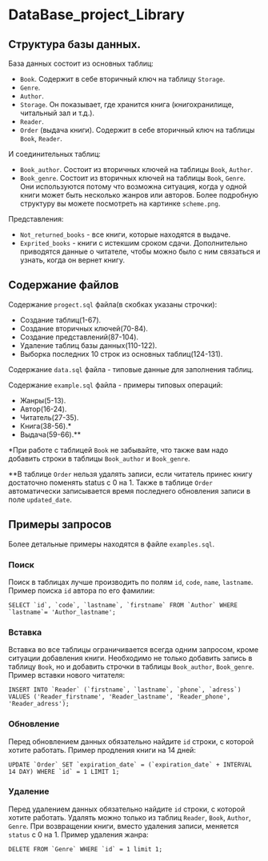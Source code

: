 # DataBase_project_Library
 
## Структура базы данных.

База данных состоит из основных таблиц:
* `Book`. Содержит в себе вторичный ключ на таблицу `Storage`.
* `Genre`.
* `Author`.
* `Storage`. Он показывает, где хранится книга (книгохранилище, читальный зал и т.д.). 
* `Reader`. 
* `Order` (выдача книги). Содержит в себе вторичный ключ на таблицы `Book`, `Reader`.

И соединительных таблиц:
* `Book_author`. Состоит из вторичных ключей на таблицы `Book`, `Author`.
* `Book_genre`. Состоит из вторичных ключей на таблицы `Book`, `Genre`.
Они используются потому что возможна ситуация, когда у одной книги может быть несколько жанров или авторов.
Более подробную структуру вы можете посмотреть на картинке `scheme.png`.

Представления:
* `Not_returned_books` - все книги, которые находятся в выдаче.
* `Exprited_books` - книги с истекшим сроком сдачи. Дополнительно приводятся данные о читателе, чтобы можно было с ним связаться и узнать, когда он вернет книгу.

## Содержание файлов

Содержание `progect.sql` файла(в скобках указаны строчки):
* Создание таблиц(1-67).
* Создание вторичных ключей(70-84).
* Создание представлений(87-104).
* Удаление таблиц базы данных(110-122).
* Выборка последних 10 строк из основных таблиц(124-131).

Содержание `data.sql` файла - типовые данные для заполнения таблиц.

Содержание `example.sql` файла - примеры типовых операций:
* Жанры(5-13).
* Автор(16-24).
* Читатель(27-35).
* Книга(38-56).*
* Выдача(59-66).**

*При работе с таблицей `Book` не забывайте, что также вам надо добавить строки в таблицы `Book_author` и `Book_genre`.

**В таблице `Order` нельзя удалять записи, если читатель принес книгу достаточно поменять status с 0 на 1. Также в таблице `Order` автоматически записывается время последнего обновления записи в поле `updated_date`.

## Примеры запросов
Более детальные примеры находятся в файле `examples.sql`.

### Поиск
Поиск в таблицах лучше производить по полям `id`, `code`, `name`, `lastname`.
Пример поиска `id` автора по его фамилии:
```
SELECT `id`, `code`, `lastname`, `firstname` FROM `Author` WHERE `lastname`= 'Author_lastname';
```
### Вставка
Вставка во все таблицы ограничивается всегда одним запросом, кроме ситуации добавления книги. Необходимо не только добавить запись в таблицу `Book`, но и добавить строчки в таблицы `Book_author`, `Book_genre`.
Пример вставки нового читателя:
```
INSERT INTO `Reader` (`firstname`, `lastname`, `phone`, `adress`) VALUES ('Reader_firstname', 'Reader_lastname', 'Reader_phone', 'Reader_adress');
```

### Обновление
Перед обновлением данных обязательно найдите `id` строки, с которой хотите работать.
Пример продления книги на 14 дней:
```
UPDATE `Order` SET `expiration_date` = (`expiration_date` + INTERVAL 14 DAY) WHERE `id` = 1 LIMIT 1;
```

### Удаление
Перед удалением данных обязательно найдите `id` строки, с которой хотите работать.
Удалять можно только из таблиц `Reader`, `Book`, `Author`, `Genre`. При возвращении книги, вместо удаления записи, меняется `status` с 0 на 1.
Пример удаления жанра:
```
DELETE FROM `Genre` WHERE `id` = 1 limit 1;
```


